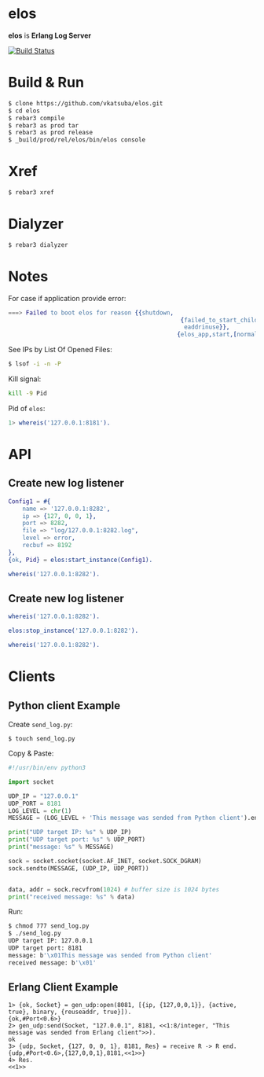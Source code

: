 # elos

**elos** is **Erlang Log Server**

[![Build Status](https://github.com/vkatsuba/elos/workflows/CI/badge.svg)](https://github.com/vkatsuba/elos/actions)

# Build & Run

```sh
$ clone https://github.com/vkatsuba/elos.git
$ cd elos
$ rebar3 compile
$ rebar3 as prod tar
$ rebar3 as prod release
$ _build/prod/rel/elos/bin/elos console
```

# Xref

```sh
$ rebar3 xref
```

# Dialyzer

```sh
$ rebar3 dialyzer
```

# Notes

For case if application provide error:
```erlang
===> Failed to boot elos for reason {{shutdown,
                                                 {failed_to_start_child,elos,
                                                  eaddrinuse}},
                                                {elos_app,start,[normal,[]]}}
```

See IPs by List Of Opened Files:

```sh
$ lsof -i -n -P
```

Kill signal:
```sh
kill -9 Pid
```

Pid of `elos`:
```erlang
1> whereis('127.0.0.1:8181').
```

# API

## Create new log listener

```erlang
Config1 = #{
    name => '127.0.0.1:8282',
    ip => {127, 0, 0, 1},
    port => 8282,
    file => "log/127.0.0.1:8282.log",
    level => error,
    recbuf => 8192
},
{ok, Pid} = elos:start_instance(Config1).

whereis('127.0.0.1:8282').
```

## Create new log listener

```erlang
whereis('127.0.0.1:8282').

elos:stop_instance('127.0.0.1:8282').

whereis('127.0.0.1:8282').
```

# Clients

## Python client Example

Create `send_log.py`:

```
$ touch send_log.py
```

Copy & Paste:

```python
#!/usr/bin/env python3

import socket

UDP_IP = "127.0.0.1"
UDP_PORT = 8181
LOG_LEVEL = chr(1)
MESSAGE = (LOG_LEVEL + 'This message was sended from Python client').encode('ascii')

print("UDP target IP: %s" % UDP_IP)
print("UDP target port: %s" % UDP_PORT)
print("message: %s" % MESSAGE)

sock = socket.socket(socket.AF_INET, socket.SOCK_DGRAM)
sock.sendto(MESSAGE, (UDP_IP, UDP_PORT))


data, addr = sock.recvfrom(1024) # buffer size is 1024 bytes
print("received message: %s" % data)
```

Run:
```sh
$ chmod 777 send_log.py
$ ./send_log.py
UDP target IP: 127.0.0.1
UDP target port: 8181
message: b'\x01This message was sended from Python client'
received message: b'\x01'
```

## Erlang Client Example
```
1> {ok, Socket} = gen_udp:open(8081, [{ip, {127,0,0,1}}, {active, true}, binary, {reuseaddr, true}]).
{ok,#Port<0.6>}
2> gen_udp:send(Socket, "127.0.0.1", 8181, <<1:8/integer, "This message was sended from Erlang client">>).
ok
3> {udp, Socket, {127, 0, 0, 1}, 8181, Res} = receive R -> R end.
{udp,#Port<0.6>,{127,0,0,1},8181,<<1>>}
4> Res.
<<1>>
```
